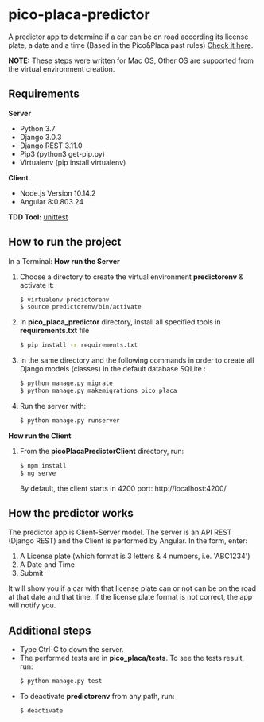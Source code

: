 # pico-placa-predictor
A predictor app to determine if a car can be on road according its license plate, a date and a time (Based in the Pico&amp;Placa past rules) [Check it here](https://ecuador.seguros123.com/todo-lo-que-debes-saber-del-famoso-pico-y-placa/).

**NOTE:** These steps were written for Mac OS, Other OS are supported from the virtual environment creation.

## Requirements
**Server** 
- Python 3.7
- Django 3.0.3
- Django REST 3.11.0
- Pip3 (python3 get-pip.py)
- Virtualenv (pip install virtualenv)

**Client** 
- Node.js Version 10.14.2
- Angular 8:0.803.24

**TDD Tool:** [unittest](https://docs.python.org/3/library/unittest.html#module-unittest)

## How to run the project

In a Terminal:
**How run the Server**
1. Choose a directory to create the virtual environment **predictorenv** & activate it:
	```sh
	$ virtualenv predictorenv
	$ source predictorenv/bin/activate
	```
2. In **pico_placa_predictor** directory, install all specified tools  in **requirements.txt** file
	```sh
	$ pip install -r requirements.txt
	```
3. In the same directory and the following commands in order to create all Django models (classes) in the default database SQLite :
	```sh
	$ python manage.py migrate
	$ python manage.py makemigrations pico_placa
	```
4. Run the server with:
	```sh
	$ python manage.py runserver
	```
**How run the Client**
 1. From the **picoPlacaPredictorClient** directory, run:
	```sh
	$ npm install
	$ ng serve 
	```
	By default, the client starts in 4200 port: http://localhost:4200/

## How the predictor works

The predictor app is Client-Server model. The server is an API REST (Django REST) and the Client is performed by Angular.
In the form, enter:
1. A License plate (which format is 3 letters & 4 numbers, i.e. 'ABC1234')
2. A Date and Time
3. Submit

It will show you if a car with that license plate can or not can be on the road at that date and that time. If the license plate format is not correct, the app will notify you.

## Additional steps
- Type Ctrl-C to down the server. 
- The performed tests are in **pico_placa/tests**. To see the tests result, run: 
	```sh
	$ python manage.py test
	```
- To deactivate **predictorenv** from any path, run:
	```sh
	$ deactivate
	```
